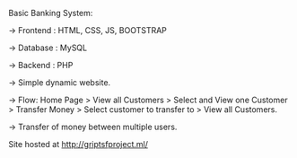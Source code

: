 Basic Banking System:

 -> Frontend : HTML, CSS, JS, BOOTSTRAP
 
 -> Database : MySQL
 
 -> Backend : PHP

-> Simple dynamic website.

-> Flow: Home Page > View all Customers > Select and View one Customer > Transfer Money > Select customer to transfer to > View all Customers. 

-> Transfer of money between multiple users.


Site hosted at http://griptsfproject.ml/
